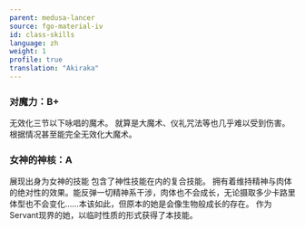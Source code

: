 ```yaml
---
parent: medusa-lancer
source: fgo-material-iv
id: class-skills
language: zh
weight: 1
profile: true
translation: "Akiraka"
---
```


### 对魔力：B+

无效化三节以下咏唱的魔术。
就算是大魔术、仪礼咒法等也几乎难以受到伤害。
根据情况甚至能完全无效化大魔术。

### 女神的神核：A

展现出身为女神的技能
包含了神性技能在内的复合技能。
拥有着维持精神与肉体的绝对性的效果。能反弹一切精神系干涉，肉体也不会成长，无论摄取多少卡路里体型也不会变化……本该如此，但原本的她是会像生物般成长的存在。
作为Servant现界的她，以临时性质的形式获得了本技能。
